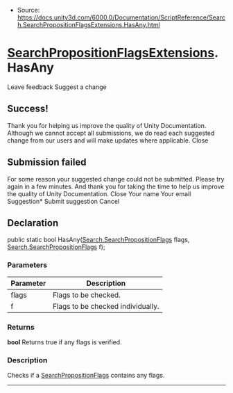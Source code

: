 * Source: https://docs.unity3d.com/6000.0/Documentation/ScriptReference/Search.SearchPropositionFlagsExtensions.HasAny.html

#  [SearchPropositionFlagsExtensions](https://docs.unity3d.com/6000.0/Documentation/ScriptReference/Search.SearchPropositionFlagsExtensions.html).HasAny
Leave feedback
Suggest a change
## Success!
Thank you for helping us improve the quality of Unity Documentation. Although we cannot accept all submissions, we do read each suggested change from our users and will make updates where applicable.
Close
## Submission failed
For some reason your suggested change could not be submitted. Please <a>try again</a> in a few minutes. And thank you for taking the time to help us improve the quality of Unity Documentation.
Close
Your name Your email Suggestion* Submit suggestion
Cancel
## Declaration
public static bool HasAny([Search.SearchPropositionFlags](https://docs.unity3d.com/6000.0/Documentation/ScriptReference/Search.SearchPropositionFlags.html) flags, [Search.SearchPropositionFlags](https://docs.unity3d.com/6000.0/Documentation/ScriptReference/Search.SearchPropositionFlags.html) f); 
### Parameters
Parameter | Description  
---|---  
flags | Flags to be checked.  
f | Flags to be checked individually.  
### Returns
**bool** Returns true if any flags is verified. 
### Description
Checks if a [SearchPropositionFlags](https://docs.unity3d.com/6000.0/Documentation/ScriptReference/Search.SearchPropositionFlags.html) contains any flags.
* * *
